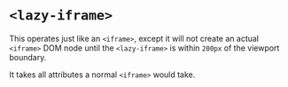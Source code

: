 # `<lazy-iframe>`

This operates just like an `<iframe>`, except it will not create an actual `<iframe>`
DOM node until the `<lazy-iframe>` is within `200px` of the viewport boundary.

It takes all attributes a normal `<iframe>` would take.

